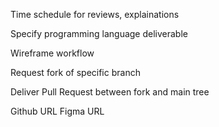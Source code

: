 Time schedule for reviews, explainations

Specify programming language deliverable

Wireframe workflow

Request fork of specific branch

Deliver Pull Request between fork and main tree

Github URL
Figma URL